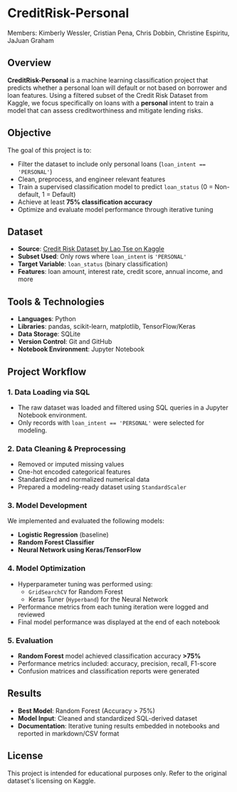 # CreditRisk-Personal

Members: Kimberly Wessler, Cristian Pena, Chris Dobbin, Christine Espiritu, JaJuan Graham

## Overview
**CreditRisk-Personal** is a machine learning classification project that predicts whether a personal loan will default or not based on borrower and loan features. Using a filtered subset of the Credit Risk Dataset from Kaggle, we focus specifically on loans with a **personal** intent to train a model that can assess creditworthiness and mitigate lending risks.

## Objective
The goal of this project is to:
- Filter the dataset to include only personal loans (`loan_intent == 'PERSONAL'`)
- Clean, preprocess, and engineer relevant features
- Train a supervised classification model to predict `loan_status` (0 = Non-default, 1 = Default)
- Achieve at least **75% classification accuracy**
- Optimize and evaluate model performance through iterative tuning

## Dataset
- **Source**: [Credit Risk Dataset by Lao Tse on Kaggle](https://www.kaggle.com/datasets/laotse/credit-risk-dataset)
- **Subset Used**: Only rows where `loan_intent` is `'PERSONAL'`
- **Target Variable**: `loan_status` (binary classification)
- **Features**: loan amount, interest rate, credit score, annual income, and more

## Tools & Technologies
- **Languages**: Python
- **Libraries**: pandas, scikit-learn, matplotlib, TensorFlow/Keras
- **Data Storage**: SQLite
- **Version Control**: Git and GitHub
- **Notebook Environment**: Jupyter Notebook

## Project Workflow

### 1. Data Loading via SQL
- The raw dataset was loaded and filtered using SQL queries in a Jupyter Notebook environment.
- Only records with `loan_intent == 'PERSONAL'` were selected for modeling.

### 2. Data Cleaning & Preprocessing
- Removed or imputed missing values
- One-hot encoded categorical features
- Standardized and normalized numerical data
- Prepared a modeling-ready dataset using `StandardScaler`

### 3. Model Development
We implemented and evaluated the following models:
- **Logistic Regression** (baseline)
- **Random Forest Classifier**
- **Neural Network using Keras/TensorFlow**

### 4. Model Optimization
- Hyperparameter tuning was performed using:
  - `GridSearchCV` for Random Forest
  - Keras Tuner (`Hyperband`) for the Neural Network
- Performance metrics from each tuning iteration were logged and reviewed
- Final model performance was displayed at the end of each notebook

### 5. Evaluation
- **Random Forest** model achieved classification accuracy **>75%**
- Performance metrics included: accuracy, precision, recall, F1-score
- Confusion matrices and classification reports were generated

## Results
- **Best Model**: Random Forest (Accuracy > 75%)
- **Model Input**: Cleaned and standardized SQL-derived dataset
- **Documentation**: Iterative tuning results embedded in notebooks and reported in markdown/CSV format


## License
This project is intended for educational purposes only. Refer to the original dataset's licensing on Kaggle.

